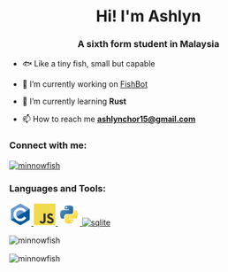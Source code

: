 <h1 align="center">Hi! I'm Ashlyn</h1>
<h3 align="center">A sixth form student in Malaysia</h3>

- 🐟 Like a tiny fish, small but capable

- 🔭 I’m currently working on [FishBot](https://github.com/minnowfish/FishBot)

- 🌱 I’m currently learning **Rust**

- 📫 How to reach me **ashlynchor15@gmail.com**

<h3 align="left">Connect with me:</h3>
<p align="left">
<a href="https://www.leetcode.com/minnowfish" target="blank"><img align="center" src="https://raw.githubusercontent.com/rahuldkjain/github-profile-readme-generator/master/src/images/icons/Social/leet-code.svg" alt="minnowfish" height="30" width="40" /></a>
</p>

<h3 align="left">Languages and Tools:</h3>
<p align="left"> <a href="https://www.cprogramming.com/" target="_blank" rel="noreferrer"> <img src="https://raw.githubusercontent.com/devicons/devicon/master/icons/c/c-original.svg" alt="c" width="40" height="40"/> </a> <a href="https://developer.mozilla.org/en-US/docs/Web/JavaScript" target="_blank" rel="noreferrer"> <img src="https://raw.githubusercontent.com/devicons/devicon/master/icons/javascript/javascript-original.svg" alt="javascript" width="40" height="40"/> </a> <a href="https://www.python.org" target="_blank" rel="noreferrer"> <img src="https://raw.githubusercontent.com/devicons/devicon/master/icons/python/python-original.svg" alt="python" width="40" height="40"/> </a> <a href="https://www.sqlite.org/" target="_blank" rel="noreferrer"> <img src="https://www.vectorlogo.zone/logos/sqlite/sqlite-icon.svg" alt="sqlite" width="40" height="40"/> </a> </p>

<p><img align="center" src="https://github-readme-stats.vercel.app/api/top-langs?username=minnowfish&show_icons=true&locale=en&layout=compact" alt="minnowfish" /></p>

<p><img align="center" src="https://github-readme-streak-stats.herokuapp.com/?user=minnowfish&" alt="minnowfish" /></p>
